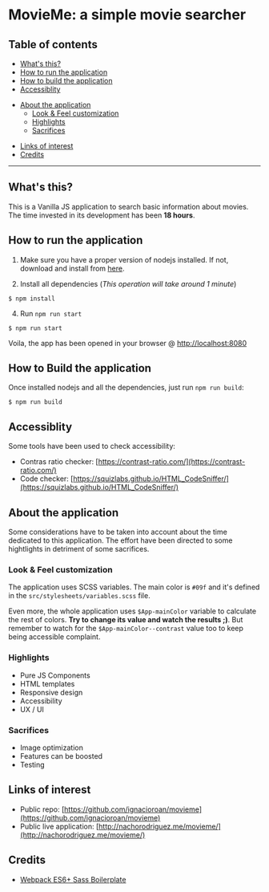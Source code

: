# MovieMe: a simple movie searcher

## Table of contents

* [What's this?](#whats-this)
* [How to run the application](#how-to-run)
* [How to build the application](#how-to-build)
* [Accessiblity](#accessibility)
+ [About the application](#about-the-application)
  * [Look & Feel customization](customization)
  * [Highlights](#highlights)
  * [Sacrifices](#sacrifices)
* [Links of interest](#links)
* [Credits](#credits)

--------------------------------------------------------------------------------

## <a name="whats-this"></a>What's this?

This is a Vanilla JS application to search basic information about movies.
The time invested in its development has been **18 hours**.

## <a name="how-to-run"></a>How to run the application

1. Make sure you have a proper version of nodejs installed. If not, download and install from [here](https://nodejs.org/en/).

2. Install all dependencies (_This operation will take around 1 minute_)

  ```
  $ npm install
  ```

4. Run `npm run start`

  ```
  $ npm run start
  ```

Voila, the app has been opened in your browser @ [http://localhost:8080](http://localhost:8080)

## <a name="how-to-build"></a>How to Build the application

Once installed nodejs and all the dependencies, just run `npm run build`:

  ```
  $ npm run build
  ```

## <a name="accessibility"></a>Accessiblity

Some tools have been used to check accessibility:

* Contras ratio checker: [https://contrast-ratio.com/](https://contrast-ratio.com/)
* Code checker: [https://squizlabs.github.io/HTML_CodeSniffer/](https://squizlabs.github.io/HTML_CodeSniffer/)

## <a name="about-the-application"></a>About the application

Some considerations have to be taken into account about the time dedicated to this application.
The effort have been directed to some hightlights in detriment of some sacrifices.

### <a name="customization"></a>Look & Feel customization

The application uses SCSS variables. The main color is `#09f` and it's defined in the `src/stylesheets/variables.scss` file.

Even more, the whole application uses `$App-mainColor` variable to calculate the rest of colors. **Try to change its value and watch the results ;)**. But remember to watch for the `$App-mainColor--contrast` value too to keep being accessible complaint.

### <a name="highlights"></a>Highlights

* Pure JS Components
* HTML templates
* Responsive design
* Accessibility
* UX / UI

### <a name="sacrifices"></a>Sacrifices

* Image optimization
* Features can be boosted
* Testing

## <a name="links"></a>Links of interest

* Public repo: [https://github.com/ignacioroan/movieme](https://github.com/ignacioroan/movieme)
* Public live application: [http://nachorodriguez.me/movieme/](http://nachorodriguez.me/movieme/)

## <a name="credits"></a>Credits

- [Webpack ES6+ Sass Boilerplate](https://snyk.io//test/github/vadimmarkov/webpack-es6-sass-boilerplate)